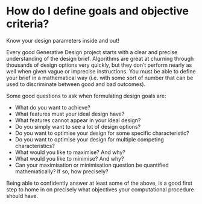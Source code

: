 # How do I define goals and objective criteria?
Know your design parameters inside and out!  

Every good Generative Design project starts with a clear and precise understanding of the design brief. Algorithms are great at churning through thousands of design options very quickly, but they don’t perform nearly as well when given vague or imprecise instructions. You must be able to define your brief in a mathematical way (i.e. with some sort of number that can be used to discriminate between good and bad outcomes). 

Some good questions to ask when formulating design goals are: 

- What do you want to achieve?  
- What features must your ideal design have? 
- What features cannot appear in your ideal design? 
- Do you simply want to see a lot of design options? 
- Do you want to optimise your design for some specific characteristic? 
- Do you want to optimise your design for multiple competing characteristics? 
- What would you like to maximise? And why? 
- What would you like to minimise? And why? 
- Can your maximisation or minimisation question be quantified mathematically? If so, how precisely?

Being able to confidently answer at least some of the above, is a good first step to home in on precisely what objectives your computational procedure should have.
